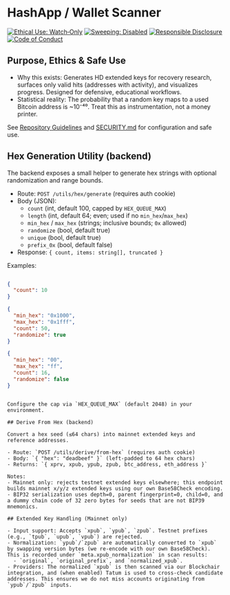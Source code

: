 # HashApp / Wallet Scanner

[![Ethical Use: Watch‑Only](https://img.shields.io/badge/Ethical%20Use-Watch--Only%20By%20Default-brightgreen)](#purpose-ethics--safe-use)
[![Sweeping: Disabled](https://img.shields.io/badge/Sweeping-Disabled%20by%20default-lightgrey)](#purpose-ethics--safe-use)
[![Responsible Disclosure](https://img.shields.io/badge/Security-Responsible%20Disclosure-blue)](SECURITY.md)
[![Code of Conduct](https://img.shields.io/badge/Community-Code%20of%20Conduct-9cf)](CODE_OF_CONDUCT.md)

## Purpose, Ethics & Safe Use

- Why this exists: Generates HD extended keys for recovery research, surfaces only valid hits (addresses with activity), and visualizes progress. Designed for defensive, educational workflows.
- Statistical reality: The probability that a random key maps to a used Bitcoin address is ~10⁻⁴⁰. Treat this as instrumentation, not a money printer.

See [Repository Guidelines](AGENTS.md) and [SECURITY.md](SECURITY.md) for configuration and safe use.

## Hex Generation Utility (backend)

The backend exposes a small helper to generate hex strings with optional randomization and range bounds.

- Route: `POST /utils/hex/generate` (requires auth cookie)
- Body (JSON):
  - `count` (int, default 100, capped by `HEX_QUEUE_MAX`)
  - `length` (int, default 64; even; used if no `min_hex`/`max_hex`)
  - `min_hex` / `max_hex` (strings; inclusive bounds; `0x` allowed)
  - `randomize` (bool, default true)
  - `unique` (bool, default true)
  - `prefix_0x` (bool, default false)
- Response: `{ count, items: string[], truncated }`

Examples:

```json

{
  "count": 10
}
```
```json
{ 
  "min_hex": "0x1000", 
  "max_hex": "0x1fff", 
  "count": 50,
  "randomize": true
}
```
```json
{ 
  "min_hex": "00",
  "max_hex": "ff",
  "count": 16, 
  "randomize": false
}
```

```

Configure the cap via `HEX_QUEUE_MAX` (default 2048) in your environment.

## Derive From Hex (backend)

Convert a hex seed (≤64 chars) into mainnet extended keys and reference addresses.

- Route: `POST /utils/derive/from-hex` (requires auth cookie)
- Body: `{ "hex": "deadbeef" }` (left-padded to 64 hex chars)
- Returns: `{ xprv, xpub, ypub, zpub, btc_address, eth_address }`

Notes:
- Mainnet only: rejects testnet extended keys elsewhere; this endpoint builds mainnet x/y/z extended keys using our own Base58Check encoding.
- BIP32 serialization uses depth=0, parent fingerprint=0, child=0, and a dummy chain code of 32 zero bytes for seeds that are not BIP39 mnemonics.

## Extended Key Handling (Mainnet only)

- Input support: Accepts `xpub`, `ypub`, `zpub`. Testnet prefixes (e.g., `tpub`, `upub`, `vpub`) are rejected.
- Normalization: `ypub`/`zpub` are automatically converted to `xpub` by swapping version bytes (we re‑encode with our own Base58Check). This is recorded under `meta.xpub_normalization` in scan results:
  - `original`, `original_prefix`, and `normalized_xpub`.
- Providers: The normalized `xpub` is then scanned via our Blockchair integration, and (when enabled) Tatum is used to cross‑check candidate addresses. This ensures we do not miss accounts originating from `ypub`/`zpub` inputs.
